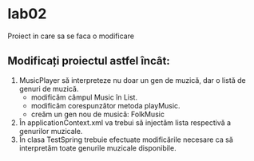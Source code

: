 # lab02
Proiect in care sa se faca o modificare

## Modificați proiectul astfel încât:
1. MusicPlayer să interpreteze nu doar un gen de muzică, dar o listă de genuri de muzică.
   - modificăm câmpul Music în List<Music>.
   - modificăm corespunzător metoda playMusic.
   - creăm un gen nou de musică: FolkMusic
2. În applicationContext.xml va trebui să injectăm lista respectivă a genurilor muzicale. 
3. În clasa TestSpring trebuie efectuate modificările necesare ca să interpretăm toate genurile muzicale disponibile. 
